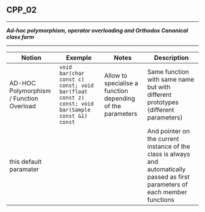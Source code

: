 ## CPP_02

---

***Ad-hoc polymorphism, operator overloading and Orthodox Canonical class form***

---

| Notion | Exemple | Notes | Description |
| ----------- | ----------- | ----------- | ----------- |
| AD-HOC Polymorphism / Function Overload | ```void bar(char const c) const; void bar(float const z) const; void bar(Sample const &i) const```| Allow to specialise a function depending of the parameters | Same function with same name but with different prototypes (different parameters) |
|  this default paramater |  |  | And pointer on the current instance of the class is always and automatically passed as first parameters of each member functions |